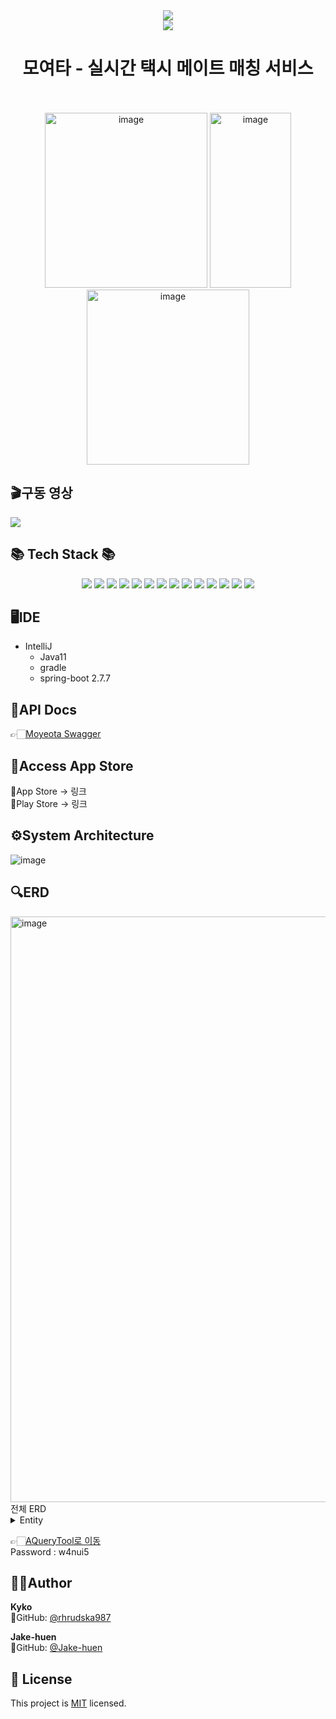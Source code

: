 <div align=center>
	<img src="https://capsule-render.vercel.app/api?type=waving&color=auto&height=200&section=header&text=Moyeota!&fontSize=90" />	
<br>
<img src="https://github.com/TeamFighting/Moyeota-Web/assets/108210492/5cb7b142-a345-41a9-9ef2-a57b8b13ff76">
<h1>모여타 - 실시간 택시 메이트 매칭 서비스</h1> <br> <br>
<img width="260" height="280" alt="image" src="https://github.com/rhrudska987/Automatic__bitcoin_trading_system/assets/59828706/83d4a2b9-7836-4316-83f4-88f63a42fb30">
<img width="130" height="280" alt="image" src="https://github.com/rhrudska987/Automatic__bitcoin_trading_system/assets/59828706/a34d60df-bb3d-4c4c-8363-543f559b1b77">
<img width="260" height="280" alt="image" src="https://github.com/TeamFighting/MoyeoTa-Back/assets/59828706/0daa59e6-d58b-4cb6-8e76-9b4195b8f66b">
</div>

## 🎬구동 영상
<img src="https://github.com/TeamFighting/MoyeoTa-Back/assets/59828706/3ecd6072-9ab5-460f-9af9-852bcc61dc81.gif"/>
<br>

<div>
	<h2>📚 Tech Stack 📚</h2>
</div>
<div align="center">
<img src="https://img.shields.io/badge/java 11-%23ED8B00.svg?style=for-the-badge&logo=java&logoColor=white">
<img src="https://img.shields.io/badge/Gradle-02303A?style=for-the-badge&logo=Gradle&logoColor=white">
<img src="https://img.shields.io/badge/Spring Boot-6DB33F?style=for-the-badge&logo=Spring Boot&logoColor=white">
<img src="https://img.shields.io/badge/Spring Data JPA-6DB33F?style=for-the-badge&logo=Spring Data JPA&logoColor=white">
<img src="https://img.shields.io/badge/Spring Security-6DB33F?style=for-the-badge&logo=SpringSecurity&logoColor=white">
<img src="https://img.shields.io/badge/JWT-4285F4?style=for-the-badge&logo=JWT&logoColor=white">
<img src="https://img.shields.io/badge/mysql-4479A1?style=for-the-badge&logo=mysql&logoColor=white">
<img src="https://img.shields.io/badge/Redis-FF4438?style=for-the-badge&logo=Redis&logoColor=white">
<img src="https://img.shields.io/badge/Amazon EC2-FF9900?style=for-the-badge&logo=Amazon EC2&logoColor=white">
<img src="https://img.shields.io/badge/Amazon RDS-527FFF?style=for-the-badge&logo=Amazon RDS&logoColor=white">
<img src="https://img.shields.io/badge/Amazon S3-569A31?style=for-the-badge&logo=Amazon S3&logoColor=white">
<img src="https://img.shields.io/badge/Docker-2496ED?style=for-the-badge&logo=Docker&logoColor=white">
<img src="https://img.shields.io/badge/GitHub Actions-2088FF?style=for-the-badge&logo=GitHub Actions&logoColor=white">
<img src="https://img.shields.io/badge/Kakao-FFCD00?style=for-the-badge&logo=Kakao&logoColor=white">

</div>

## 🖥️IDE

- IntelliJ
  - Java11
  - gradle
  - spring-boot 2.7.7

 ## 📜API Docs
 👉🏻[Moyeota Swagger](https://moyeota.site/swagger-ui/)

 ## 🛒Access App Store
 🍎App Store -> 링크 <br>
 🏪Play Store -> 링크<br>

 ## ⚙️System Architecture
![image](https://github.com/user-attachments/assets/fa03c76c-3016-48f2-95f2-58a66758c5ec)

## 🔍ERD
<img width="937" alt="image" src="https://github.com/TeamFighting/MoyeoTa-Back/assets/59828706/7c630552-d325-4606-8fc6-445dd94e6364">
<br>
전체 ERD
<details>
  <summary>Entity</summary>
  <div markdown="1">
  <img width="493" alt="image" src="https://github.com/TeamFighting/MoyeoTa-Back/assets/59828706/390c2d88-4efc-41e1-858b-396310aa57dc"><br>
  Users <유저> <br>
<img width="403" alt="image" src="https://github.com/TeamFighting/MoyeoTa-Back/assets/59828706/7a7ef530-9d57-4ae6-8d62-cafd9357910a"><br>
  OAuth <인증> <br>
<img width="400" alt="image" src="https://github.com/TeamFighting/MoyeoTa-Back/assets/59828706/8fdb7df6-ced7-4001-b605-9c19bbc52bc4"><br>
  Posts <모집글> <br>
<img width="402" alt="image" src="https://github.com/TeamFighting/MoyeoTa-Back/assets/59828706/1c62da9c-af9e-4a6a-96cc-85b2b5863a65"><br>
  ParticipationDetails <참여내역> <br>
<img width="403" alt="image" src="https://github.com/TeamFighting/MoyeoTa-Back/assets/59828706/692510d0-4fd4-4513-9864-e7eb6a0b01e9"><br>
  Review <리뷰> <br>
<img width="401" alt="image" src="https://github.com/TeamFighting/MoyeoTa-Back/assets/59828706/9a4c1e2f-65d4-48e4-b7bc-81c6719096ad"><br>
  ChatRoom <채팅방> <br>
<img width="401" alt="image" src="https://github.com/TeamFighting/MoyeoTa-Back/assets/59828706/f9670820-c4ac-42c9-a00c-8d3c192e722e"><br>
  ChatMessage <채팅 메시지> <br>
<img width="401" alt="image" src="https://github.com/TeamFighting/MoyeoTa-Back/assets/59828706/8fca5c43-447e-4479-b4e0-50b01fb9eea7"><br>
  DistancePriceInfo <거리,가격 정보> <br>
</details>

👉🏻[AQueryTool로 이동](https://aquerytool.com/aquerymain/index/?rurl=1b3efc22-a4f6-4189-bed1-912745de38cf&) <br>
Password : w4nui5

 ## 🧑‍💻Author

 **Kyko** <br>
 👀GitHub: [@rhrudska987](https://github.com/rhrudska987) <br>

 **Jake-huen** <br>
 👀GitHub: [@Jake-huen](https://github.com/Jake-huen) <br>

 ## 📝 License

This project is [MIT](https://github.com/TeamFighting/MoyeoTa-Back/blob/main/LICENSE) licensed.
